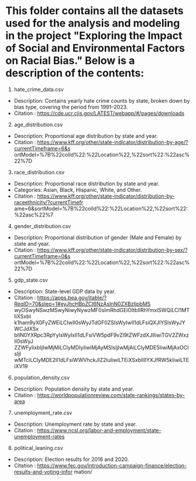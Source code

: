 # This folder contains all the datasets used for the analysis and modeling in the project "Exploring the Impact of Social and Environmental Factors on Racial Bias." Below is a description of the contents:

1. hate_crime_data.csv
- Description: Contains yearly hate crime counts by state, broken down by bias type, covering the period from 1991–2023.
- Citation : https://cde.ucr.cjis.gov/LATEST/webapp/#/pages/downloads

2. age_distribution.csv
- Description: Proportional age distribution by state and year.
- Citation : https://www.kff.org/other/state-indicator/distribution-by-age/?currentTimeframe=6&s ortModel=%7B%22colId%22:%22Location%22,%22sort%22:%22asc%22%7D

3. race_distribution.csv
- Description: Proportional race distribution by state and year.
- Categories: Asian, Black, Hispanic, White, and Other.
- Citation : https://www.kff.org/other/state-indicator/distribution-by-raceethnicity/?currentTimefr
ame=6&sortModel=%7B%22colId%22:%22Location%22,%22sort%22:%22asc%22%7

4. gender_distribution.csv
- Description: Proportional distribution of gender (Male and Female) by state and year.
- Citation : https://www.kff.org/other/state-indicator/distribution-by-sex/?currentTimeframe=0&s
ortModel=%7B%22colId%22:%22Location%22,%22sort%22:%22asc%22%7D

5. gdp_state.csv
- Description: State-level GDP data by year.
- Citation : https://apps.bea.gov/itable/?ReqID=70&step=1#eyJhcHBpZCI6NzAsInN0ZXBzIjpbMS
wyOSwyNSwzMSwyNiwyNywzMF0sImRhdGEiOltbIlRhYmxlSWQiLCI1MTIiXSxbI
k1ham9yX0FyZWEiLCIwIl0sWyJTdGF0ZSIsWyIwIl1dLFsiQXJlYSIsWyJYWCJdXSx
bIlN0YXRpc3RpYyIsWyIxIl1dLFsiVW5pdF9vZl9tZWFzdXJlIiwiTGV2ZWxzIl0sWyJ
ZZWFyIixbIjIwMjMiLCIyMDIyIiwiMjAyMSIsIjIwMjAiLCIyMDE5IiwiMjAxOCIsIjI
wMTciLCIyMDE2Il1dLFsiWWVhckJlZ2luIiwiLTEiXSxbIlllYXJfRW5kIiwiLTEiXV19

6. population_density.csv
- Description: Population density by state and year.
- Citation : https://worldpopulationreview.com/state-rankings/states-by-area

7. unemployment_rate.csv
- Description: Unemployment rate by state and year.
- Citation : https://www.ncsl.org/labor-and-employment/state-unemployment-rates

8. political_leaning.csv
- Description: Election results for 2016 and 2020.
- Citation : https://www.fec.gov/introduction-campaign-finance/election-results-and-voting-infor
mation/


